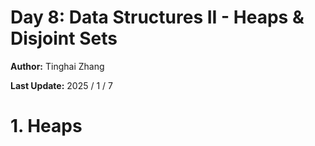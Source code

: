 # Day 8: Data Structures II - Heaps & Disjoint Sets

**Author:** Tinghai Zhang

**Last Update:** 2025 / 1 / 7

# 1. Heaps

